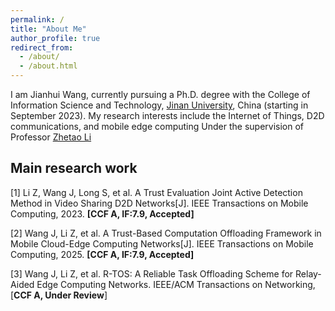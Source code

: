 ```yaml
---
permalink: /
title: "About Me"
author_profile: true
redirect_from: 
  - /about/
  - /about.html
---
```


I am Jianhui Wang, currently pursuing a Ph.D. degree with the College of Information Science and Technology, [Jinan University](https://english.jnu.edu.cn/), China (starting in September 2023). My research interests include the Internet of Things, D2D communications, and mobile edge computing Under the supervision of Professor [Zhetao Li](https://faculty.jnu.edu.cn/xxkxjsxy/lzt3/list.htm)

Main research work
------
[1] Li Z, Wang J, Long S, et al. A Trust Evaluation Joint Active Detection Method in Video Sharing D2D Networks[J]. IEEE Transactions on Mobile Computing, 2023. **[CCF A, IF:7.9, Accepted]**

[2] Wang J, Li Z, et al. A Trust-Based Computation Offloading Framework in Mobile Cloud-Edge Computing Networks[J]. IEEE Transactions on Mobile Computing, 2025. **[CCF A, IF:7.9, Accepted]**

[3] Wang J, Li Z, et al. R-TOS: A Reliable Task Offloading Scheme for Relay-Aided Edge Computing Networks. IEEE/ACM Transactions on Networking, [**CCF A, Under Review**]
